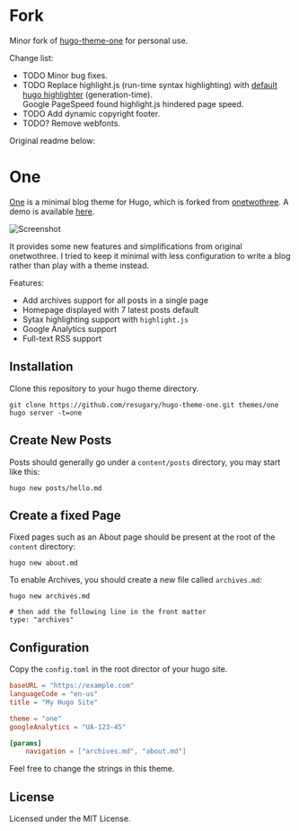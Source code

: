 Fork
===========

Minor fork of [hugo-theme-one](https://github.com/resugary/hugo-theme-one) for personal use.

Change list:
* TODO Minor bug fixes.
* TODO Replace highlight.js (run-time syntax highlighting) with [default hugo highlighter](https://gohugo.io/content-management/syntax-highlighting/) (generation-time).  
  Google PageSpeed found highlight.js hindered page speed.
* TODO Add dynamic copyright footer.
* TODO? Remove webfonts.

Original readme below:


One
===========

[One](https://github.com/resugary/hugo-theme-one) is a minimal blog theme for Hugo, which is forked from [onetwothree](https://github.com/schollz/onetwothree). A demo is available [here](https://resugary.github.io/hugo-theme-one).

![Screenshot](https://github.com/resugary/hugo-theme-one/blob/master/images/screenshot.png)

It provides some new features and simplifications from original onetwothree. I tried to keep it minimal with less configuration to write a blog rather than play with a theme instead.

Features:  
- Add archives support for all posts in a single page  
- Homepage displayed with 7 latest posts default  
- Sytax highlighting support with `highlight.js`  
- Google Analytics support  
- Full-text RSS support

## Installation

Clone this repository to your hugo theme directory.

```
git clone https://github.com/resugary/hugo-theme-one.git themes/one
hugo server -t=one
```

## Create New Posts

Posts should generally go under a `content/posts` directory, you may start like this:

```
hugo new posts/hello.md
```

## Create a fixed Page

Fixed pages such as an About page should be present at the root of the `content` directory:

```
hugo new about.md
```

To enable Archives, you should create a new file called `archives.md`:

```
hugo new archives.md

# then add the following line in the front matter
type: "archives"
```

## Configuration

Copy the `config.toml` in the root director of your hugo site. 

```toml
baseURL = "https://example.com"
languageCode = "en-us"
title = "My Hugo Site"

theme = "one"
googleAnalytics = "UA-123-45"

[params]
    navigation = ["archives.md", "about.md"]

```

Feel free to change the strings in this theme.

## License

Licensed under the MIT License.
